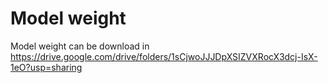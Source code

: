 # Model weight

Model weight can be download in https://drive.google.com/drive/folders/1sCjwoJJJDpXSIZVXRocX3dcj-IsX-1eO?usp=sharing
